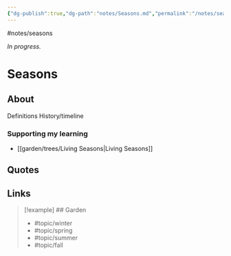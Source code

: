 ```yaml
---
{"dg-publish":true,"dg-path":"notes/Seasons.md","permalink":"/notes/seasons/","created":"2025-03-18T20:05:11.528-04:00","updated":"2025-03-22T21:25:30.010-04:00"}
---
```


#notes/seasons

*In progress.*
# Seasons

## About
Definitions
History/timeline
### Supporting my learning
- [[garden/trees/Living Seasons\|Living Seasons]]

## Quotes

## Links


> [!example] ## Garden
> - #topic/winter 
> - #topic/spring
> - #topic/summer
> - #topic/fall

